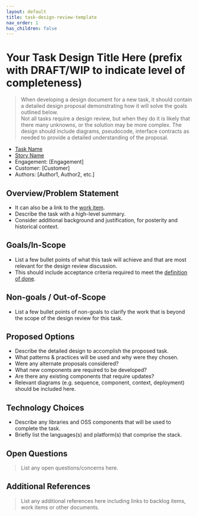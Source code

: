 ```yaml
---
layout: default
title: task-design-review-template
nav_order: 1
has_children: false
---
```


# Your Task Design Title Here (prefix with DRAFT/WIP to indicate level of completeness)

> When developing a design document for a new task, it should contain a detailed design proposal demonstrating how it will solve the goals outlined below.  
> Not all tasks require a design review, but when they do it is likely that there many unknowns, or the solution may be more complex.
> The design should include diagrams, pseudocode, interface contracts as needed to provide a detailed understanding of the proposal.

* [Task Name](http://link-to-task-work-item)
* [Story Name](http://link-to-story-work-item)
* Engagement: [Engagement]
* Customer: [Customer]
* Authors: [Author1, Author2, etc.]

## Overview/Problem Statement

* It can also be a link to the [work item](http://link-to-task-work-item).
* Describe the task with a high-level summary.
* Consider additional background and justification, for posterity and historical context.

## Goals/In-Scope

* List a few bullet points of what this task will achieve and that are most relevant for the design review discussion.
* This should include acceptance criteria required to meet the [definition of done](../../../agile-development/advanced-topics/team-agreements/definition-of-done.md).

## Non-goals / Out-of-Scope

* List a few bullet points of non-goals to clarify the work that is beyond the scope of the design review for this task.

## Proposed Options

* Describe the detailed design to accomplish the proposed task.
* What patterns & practices will be used and why were they chosen.  
* Were any alternate proposals considered?  
* What new components are required to be developed?
* Are there any existing components that require updates?
* Relevant diagrams (e.g. sequence, component, context, deployment) should be included here.

## Technology Choices

* Describe any libraries and OSS components that will be used to complete the task.
* Briefly list the languages(s) and platform(s) that comprise the stack.

## Open Questions

> List any open questions/concerns here.

## Additional References

> List any additional references here including links to backlog items, work items or other documents.
